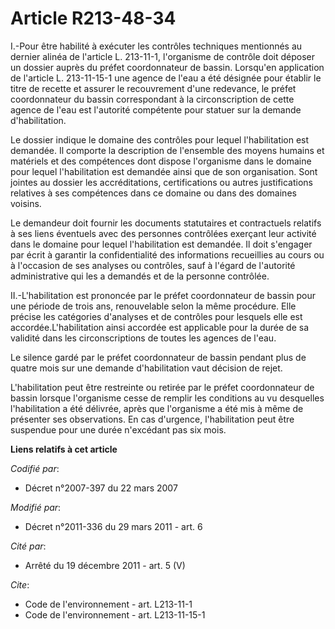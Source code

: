 # Article R213-48-34

I.-Pour être habilité à exécuter les contrôles techniques mentionnés au dernier alinéa de l'article L. 213-11-1, l'organisme
de contrôle doit déposer un dossier auprès du préfet coordonnateur de bassin. Lorsqu'en application de l'article L.
213-11-15-1 une agence de l'eau a été désignée pour établir le titre de recette et assurer le recouvrement d'une redevance,
le préfet coordonnateur du bassin correspondant à la circonscription de cette agence de l'eau est l'autorité compétente pour
statuer sur la demande d'habilitation. 

Le dossier indique le domaine des contrôles pour lequel l'habilitation est demandée. Il comporte la description de l'ensemble
des moyens humains et matériels et des compétences dont dispose l'organisme dans le domaine pour lequel l'habilitation est
demandée ainsi que de son organisation. Sont jointes au dossier les accréditations, certifications ou autres justifications
relatives à ses compétences dans ce domaine ou dans des domaines voisins. 

Le demandeur doit fournir les documents statutaires et contractuels relatifs à ses liens éventuels avec des personnes
contrôlées exerçant leur activité dans le domaine pour lequel l'habilitation est demandée. Il doit s'engager par écrit à
garantir la confidentialité des informations recueillies au cours ou à l'occasion de ses analyses ou contrôles, sauf à
l'égard de l'autorité administrative qui les a demandés et de la personne contrôlée. 

II.-L'habilitation est prononcée par le préfet coordonnateur de bassin pour une période de trois ans, renouvelable selon la
même procédure. Elle précise les catégories d'analyses et de contrôles pour lesquels elle est accordée.L'habilitation ainsi
accordée est applicable pour la durée de sa validité dans les circonscriptions de toutes les agences de l'eau. 

Le silence gardé par le préfet coordonnateur de bassin pendant plus de quatre mois sur une demande d'habilitation vaut
décision de rejet.

L'habilitation peut être restreinte ou retirée par le préfet coordonnateur de bassin lorsque l'organisme cesse de remplir les
conditions au vu desquelles l'habilitation a été délivrée, après que l'organisme a été mis à même de présenter ses
observations. En cas d'urgence, l'habilitation peut être suspendue pour une durée n'excédant pas six mois.

**Liens relatifs à cet article**

_Codifié par_:

  - Décret n°2007-397 du 22 mars 2007

_Modifié par_:

  - Décret n°2011-336 du 29 mars 2011 - art. 6

_Cité par_:

  - Arrêté du 19 décembre 2011 - art. 5 (V)

_Cite_:

  - Code de l'environnement - art. L213-11-1
  - Code de l'environnement - art. L213-11-15-1
